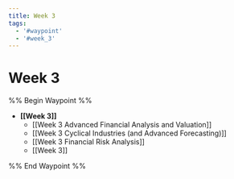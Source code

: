 ```yaml
---
title: Week 3
tags:
  - '#waypoint'
  - '#week_3'
---
```

# Week 3
%% Begin Waypoint %%
- **[[Week 3]]**
	- [[Week 3 Advanced Financial Analysis and Valuation]]
	- [[Week 3 Cyclical Industries (and Advanced Forecasting)]]
	- [[Week 3 Financial Risk Analysis]]
	- [[Week 3]]

%% End Waypoint %%